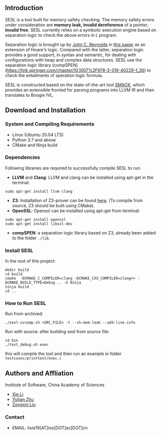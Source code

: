 ## Introduction

SESL is a tool built for memory safety checking. The memory safety errors under consideration are **memory leak, invalid dereference** of a pointer, **invalid free**. SESL currently relies on a symbolic execution engine based on separation logic to check the above errors in ```C``` program. 

Separation logic is brought up by [John C. Reynolds](https://en.wikipedia.org/wiki/John_C._Reynolds) in [this paper](https://www.cs.cmu.edu/~jcr/seplogic.pdf) as an extension of Hoare's logic. Compared with the latter, separation logic provides a good support, in syntax and semantic, for dealing with configurations with heap and complex data structures. SESL use the separation logic library (compSPEN](https://link.springer.com/chapter/10.1007%2F978-3-319-40229-1_36) to check the entailments of speration logic formula.

SESL is constructed based on the state-of-the-art tool [SMACK](https://smackers.github.io/), which provides an extensible fronted for parsing programs into LLVM IR and then translates to Boogie IVL.


## Download and Installation
### System and Compiling Requirements
- Linux (Ubuntu 20.04 LTS)
- Python 3.7 and above
- CMake and Ninja build

### Dependencies
Following libraries are required to successfully compile SESL to run:
- **LLVM** and **Clang**:
LLVM and clang can be installed using apt-get in the terminal:
```
sudo apt-get install llvm clang
```
- **Z3**: Installation of Z3-prover can be found [here](https://github.com/Z3Prover/z3/blob/master/README-CMake.md). (To compile from source, Z3 should be built using CMake).
- **OpenSSL**:
Openssl can be installed using apt-get from terminal:
```
sudo apt-get install openssl
sudo apt-get install libssl-dev
```
- **compSPEN**: a separation logic library based on Z3, already been added to the folder ```./lib```.


### Install SESL
In the root of this project:
```
mkdir build
cd build
cmake  -DCMAKE_C_COMPILER=clang -DCMAKE_CXX_COMPILER=clang++ -DCMAKE_BUILD_TYPE=Debug .. -G Ninja
ninja build
cd ..

```

### How to Run SESL
Run from archived:
```
./sesl-svcomp.sh <SRC_FILE> -t --sh-mem-leak --add-line-info
```
Run with source: after building sesl from source file:
```
cd bin
./test_debug.sh exec
```
this will compile the tool and then run an example in folder ```testcases/printtest/exec.c```

## Authors and Affliation
Institute of Software, China Academy of Sciences
- [Xie Li]()
- [Yutian Zhu]()
- [Zongxin Liu]() 
### Contact
- EMAIL: lixie19[AT]ios[DOT]ac[DOT]cn
